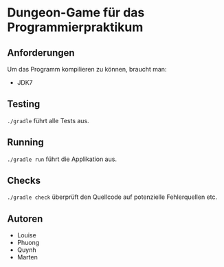 Dungeon-Game für das Programmierpraktikum
=========================================

Anforderungen
-------------

Um das Programm kompilieren zu können, braucht man:

- JDK7


Testing
-------

`./gradle` führt alle Tests aus.


Running
-------

`./gradle run` führt die Applikation aus.

Checks
------

`./gradle check` überprüft den Quellcode auf potenzielle Fehlerquellen etc.

Autoren
-------

- Louise
- Phuong
- Quynh
- Marten
